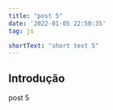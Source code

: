 ```yaml
---
title: "post 5"
date: '2022-01-05 22:50:35'
tag: js

shortText: "short text 5"
---
```



## Introdução

post 5